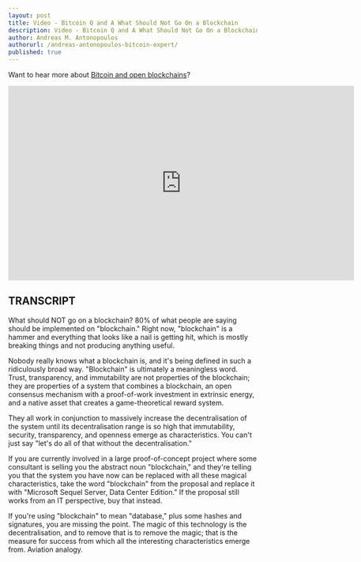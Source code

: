 ```yaml
---
layout: post
title: Video - Bitcoin Q and A What Should Not Go On a Blockchain
description: Video - Bitcoin Q and A What Should Not Go On a Blockchain
author: Andreas M. Antonopoulos
authorurl: /andreas-antonopoulos-bitcoin-expert/
published: true
---
```


<p>Want to hear more about <a href="/video-bitcoin-q-and-a-fee-markets-segwit-and-scaling/">Bitcoin and open blockchains</a>?</p>

<center><iframe width="700" height="394" src="https://www.youtube.com/embed/shn9otsT-Pw?list=PLPQwGV1aLnTsHvzevl9BAUlfsfwFfU7aP" frameborder="0" allowfullscreen></iframe></center>

<h2>TRANSCRIPT</h2>

What should NOT go on a blockchain? 80% of what people are saying should be implemented on "blockchain." Right now, "blockchain" is a hammer and everything that looks like a nail is getting hit, which is mostly breaking things and not producing anything useful. 

Nobody really knows what a blockchain is, and it's being defined in such a ridiculously broad way. "Blockchain" is ultimately a meaningless word. Trust, transparency, and immutability are not properties of the blockchain; they are properties of a system that combines a blockchain, an open consensus mechanism with a proof-of-work investment in extrinsic energy, and a native asset that creates a game-theoretical reward system. 

They all work in conjunction to massively increase the decentralisation of the system until its decentralisation range is so high that immutability, security, transparency, and openness emerge as characteristics. You can't just say "let's do all of that without the decentralisation." 

If you are currently involved in a large proof-of-concept project where some consultant is selling you the abstract noun "blockchain," and they're telling you that the system you have now can be replaced with all these magical characteristics, take the word "blockchain" from the proposal and replace it with "Microsoft Sequel Server, Data Center Edition." If the proposal still works from an IT perspective, buy that instead. 

If you're using "blockchain" to mean "database," plus some hashes and signatures, you are missing the point. The magic of this technology is the decentralisation, and to remove that is to remove the magic; that is the measure for success from which all the interesting characteristics emerge from. Aviation analogy.
